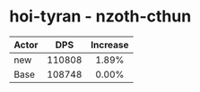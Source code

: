 # hoi-tyran - nzoth-cthun
| Actor | DPS | Increase |
|---|:---:|:---:|
|new|110808|1.89%|
|Base|108748|0.00%|
